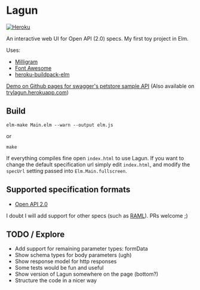 # Lagun

[![Heroku](http://heroku-badge.herokuapp.com/?app=trylagun&style=flat)](http://trylagun.herokuapp.com/)

An interactive web UI for Open API (2.0) specs. My first toy project in Elm.

Uses:

- [Milligram](https://milligram.github.io/)
- [Font Awesome](https://fortawesome.github.io/Font-Awesome/)
- [heroku-buildpack-elm](https://github.com/srid/heroku-buildpack-elm)

[Demo on Github pages for swagger's petstore sample API](http://vorce.github.io/lagun/) (Also available on [trylagun.herokuapp.com](http://trylagun.herokuapp.com/))

## Build

    elm-make Main.elm --warn --output elm.js

or

    make

If everything compiles fine open `index.html` to use Lagun.
If you want to change the default specification url simply edit `index.html`, and modify the `specUrl` setting passed into `Elm.Main.fullscreen`.

## Supported specification formats

- [Open API 2.0](https://github.com/OAI/OpenAPI-Specification/blob/master/versions/2.0.md)

I doubt I will add support for other specs (such as [RAML](http://raml.org/)). PRs welcome ;)

## TODO / Explore

- Add support for remaining parameter types: formData
- Show schema types for body parameters (ugh)
- Show response model for http responses
- Some tests would be fun and useful
- Show version of Lagun somewhere on the page (bottom?)
- Structure the code in a nicer way

